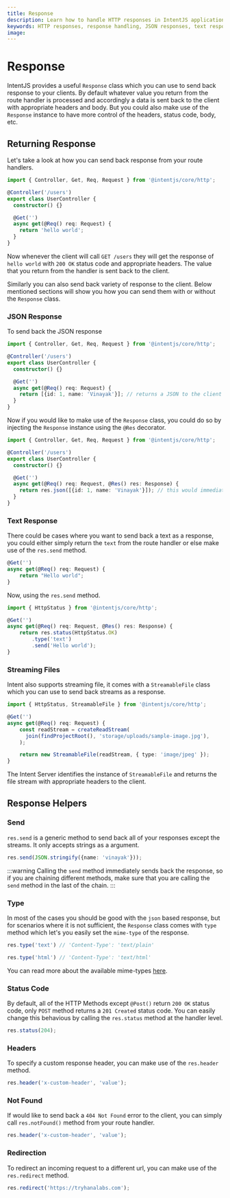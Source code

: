 ```yaml
---
title: Response
description: Learn how to handle HTTP responses in IntentJS applications, including JSON responses, text responses, file streaming, status codes, headers, and redirections.
keywords: HTTP responses, response handling, JSON responses, text responses, file streaming, status codes, response headers, redirections, StreamableFile
image:
---
```

# Response

IntentJS provides a useful `Response` class which you can use to send back response to your clients. By default whatever value you return from the route handler is processed and accordingly a data is sent back to the client with appropriate headers and body. But you could also make use of the `Response` instance to have more control of the headers, status code, body, etc.

## Returning Response

Let's take a look at how you can send back response from your route handlers.

```ts
import { Controller, Get, Req, Request } from '@intentjs/core/http';

@Controller('/users')
export class UserController {
  constructor() {}

  @Get('')
  async get(@Req() req: Request) {
    return 'hello world';
  }
}
```

Now whenever the client will call `GET /users` they will get the response of `hello world` with `200 OK` status code and appropriate headers. The value that you return from the handler is sent back to the client.

Similarly you can also send back variety of response to the client. Below mentioned sections will show you how you can send them with or without the `Response` class.

### JSON Response
To send back the JSON response

```ts
import { Controller, Get, Req, Request } from '@intentjs/core/http';

@Controller('/users')
export class UserController {
  constructor() {}

  @Get('')
  async get(@Req() req: Request) {
    return [{id: 1, name: 'Vinayak'}]; // returns a JSON to the client
  }
}
```

Now if you would like to make use of the `Response` class, you could do so by injecting the `Response` instance using the `@Res` decorator.

```ts
import { Controller, Get, Req, Request } from '@intentjs/core/http';

@Controller('/users')
export class UserController {
  constructor() {}

  @Get('')
  async get(@Req() req: Request, @Res() res: Response) {
    return res.json([{id: 1, name: 'Vinayak'}]); // this would immediately send back the response to the client.
  }
}
```

### Text Response
There could be cases where you want to send back a text as a response, you could either simply return the `text` from the route handler or else make use of the `res.send` method.

```ts
@Get('')
async get(@Req() req: Request) {
    return "Hello world";
}
```

Now, using the `res.send` method.

```ts
import { HttpStatus } from '@intentjs/core/http';

@Get('')
async get(@Req() req: Request, @Res() res: Response) {
    return res.status(HttpStatus.OK)
        .type('text')
        .send('Hello world');
}
```

### Streaming Files

Intent also supports streaming file, it comes with a `StreamableFile` class which you can use to send back streams as a response.

```ts
import { HttpStatus, StreamableFile } from '@intentjs/core/http';

@Get('')
async get(@Req() req: Request) {
    const readStream = createReadStream(
      join(findProjectRoot(), 'storage/uploads/sample-image.jpg'),
    );

    return new StreamableFile(readStream, { type: 'image/jpeg' });
}
```

The Intent Server identifies the instance of `StreamableFile` and returns the file stream with appropriate headers to the client.

## Response Helpers

### Send
`res.send` is a generic method to send back all of your responses except the streams. It only accepts strings as a argument.

```ts
res.send(JSON.stringify({name: 'vinayak'}));
```

:::warning
Calling the `send` method immediately sends back the response, so if you are chaining different methods, make sure that you are calling the `send` method in the last of the chain.
:::

### Type
In most of the cases you should be good with the `json` based response, but for scenarios where it is not sufficient, the `Response` class comes with `type` method which let's you easily set the `mime-type` of the response.

```ts
res.type('text') // 'Content-Type': 'text/plain'

res.type('html') // 'Content-Type': 'text/html'
```

You can read more about the available mime-types [here](https://www.iana.org/assignments/media-types/media-types.xhtml).

### Status Code

By default, all of the HTTP Methods except `@Post()` return `200 OK` status code, only `POST` method returns a `201 Created` status code. You can easily change this behavious by calling the `res.status` method at the handler level.

```ts
res.status(204);
```

### Headers
To specify a custom response header, you can make use of the `res.header` method.

```ts
res.header('x-custom-header', 'value');
```

### Not Found

If would like to send back a `404 Not Found` error to the client, you can simply call `res.notFound()` method from your route handler.

```ts
res.header('x-custom-header', 'value');
```

### Redirection
To redirect an incoming request to a different url, you can make use of the `res.redirect` method.

```ts
res.redirect('https://tryhanalabs.com');
```